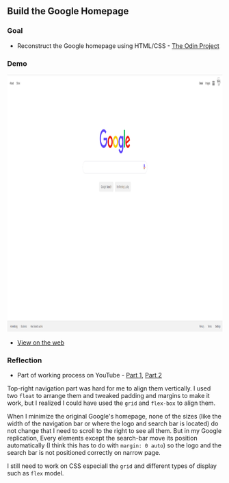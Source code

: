 ## Build the Google Homepage

### Goal
- Reconstruct the Google homepage using HTML/CSS - [The Odin Project](https://www.theodinproject.com/courses/web-development-101/lessons/html-css)

### Demo

<img src="./home.png" height="600" width="1200"/>

- [View on the web](https://myoiwritescode.github.io/projects/google-homepage/)

### Reflection
- Part of working process on YouTube - [Part 1](https://youtu.be/Hq7sR-suNhY), [Part 2](https://youtu.be/XjsHG46kHDo)

Top-right navigation part was hard for me to align them vertically. I used two `float` to arrange them and tweaked padding and margins to make it work, but I realized I could have used the `grid` and `flex-box` to align them. 

When I minimize the original Google's homepage, none of the sizes (like the width of the navigation bar or where the logo and search bar is located) do not change that I need to scroll to the right to see all them. But in my Google replication, Every elements except the search-bar move its position automatically (I think this has to do with `margin: 0 auto`) so the logo and the search bar is not positioned correctly on narrow page.

I still need to work on CSS especiall the `grid` and different types of display such as `flex` model.
